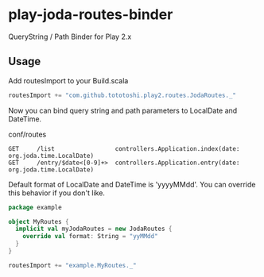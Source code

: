 # play-joda-routes-binder

QueryString / Path Binder for Play 2.x

## Usage

Add routesImport to your Build.scala

```scala
routesImport += "com.github.tototoshi.play2.routes.JodaRoutes._"
```

Now you can bind query string and path parameters to LocalDate and DateTime.


conf/routes
```
GET     /list                 controllers.Application.index(date: org.joda.time.LocalDate)
GET     /entry/$date<[0-9]+>  controllers.Application.entry(date: org.joda.time.LocalDate)
```


Default format of LocalDate and DateTime is 'yyyyMMdd'. You can override this behavior if you don't like.

```scala
package example

object MyRoutes {
  implicit val myJodaRoutes = new JodaRoutes {
    override val format: String = "yyMMdd"
  }
}
```

```scala
routesImport += "example.MyRoutes._"
```
